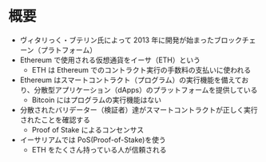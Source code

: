 # 概要

- ヴィタリっく・ブテリン氏によって 2013 年に開発が始まったブロックチェーン（プラトフォーム）
- Ethereum で使用される仮想通貨をイーサ（ETH）という
  - ETH は Ethereum でのコントラクト実行の手数料の支払いに使われる
- Ethereum はスマートコントラクト（プログラム）の実行機能を備えており、分散型アプリケーション（dApps）のプラットフォームを提供している
  - Bitcoin にはプログラムの実行機能はない
- 分散されたバリデーター（検証者）達がスマートコントラクトが正しく実行されたことを確認する
  - Proof of Stake によるコンセンサス
- イーサリアムでは PoS(Proof-of-Stake)を使う
  - ETH をたくさん持っている人が信頼される

